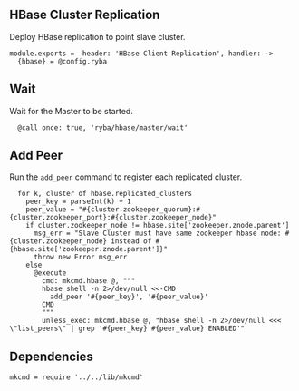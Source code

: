 
## HBase Cluster Replication

Deploy HBase replication to point slave cluster.

    module.exports =  header: 'HBase Client Replication', handler: ->
      {hbase} = @config.ryba

## Wait

Wait for the Master to be started.

      @call once: true, 'ryba/hbase/master/wait'

## Add Peer

Run the `add_peer` command to register each replicated cluster.

      for k, cluster of hbase.replicated_clusters
        peer_key = parseInt(k) + 1
        peer_value = "#{cluster.zookeeper_quorum}:#{cluster.zookeeper_port}:#{cluster.zookeeper_node}"
        if cluster.zookeeper_node != hbase.site['zookeeper.znode.parent']
          msg_err = "Slave Cluster must have same zookeeper hbase node: #{cluster.zookeeper_node} instead of #{hbase.site['zookeeper.znode.parent']}"
          throw new Error msg_err
        else
          @execute
            cmd: mkcmd.hbase @, """
            hbase shell -n 2>/dev/null <<-CMD
              add_peer '#{peer_key}', '#{peer_value}'
            CMD
            """
            unless_exec: mkcmd.hbase @, "hbase shell -n 2>/dev/null <<< \"list_peers\" | grep '#{peer_key} #{peer_value} ENABLED'"

## Dependencies

    mkcmd = require '../../lib/mkcmd'
